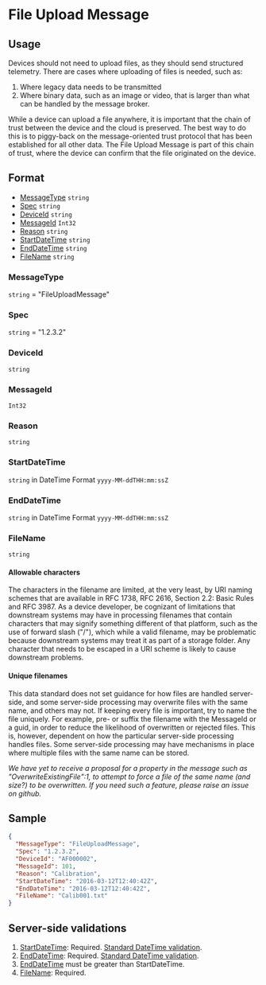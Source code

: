 # File Upload Message
## Usage
Devices should not need to upload files, as they should send structured telemetry. There are cases where uploading of files is needed, such as:
1.	Where legacy data needs to be transmitted
2.	Where binary data, such as an image or video, that is larger than what can be handled by the message broker.

While a device can upload a file anywhere, it is important that the chain of trust between the device and the cloud is preserved. The best way to do this is to piggy-back on the message-oriented trust protocol that has been established for all other data. The File Upload Message is part of this chain of trust, where the device can confirm that the file originated on the device.

## Format
* [MessageType](#messagetype) ```string```
* [Spec](#spec) ```string```
* [DeviceId](#deviceid) ```string```
* [MessageId](#messageid) ```Int32```
* [Reason](#reason) ```string```
* [StartDateTime](#startdatetime) ```string```
* [EndDateTime](#enddatetime) ```string```
* [FileName](#filename) ```string```

### MessageType
```string``` = "FileUploadMessage"
### Spec
```string``` = "1.2.3.2"
### DeviceId
```string``` 
### MessageId
```Int32```
### Reason
```string```
### StartDateTime
```string``` in DateTime Format ```yyyy-MM-ddTHH:mm:ssZ```
### EndDateTime
```string``` in DateTime Format ```yyyy-MM-ddTHH:mm:ssZ```
### FileName
```string```

#### Allowable characters
The characters in the filename are limited, at the very least, by URI naming schemes that are available in RFC 1738, RFC 2616, Section 2.2: Basic Rules and RFC 3987. As a device developer, be cognizant of limitations that downstream systems may have in processing filenames that contain characters that may signify something different of that platform, such as the use of forward slash ("/"), which while a valid filename, may be problematic because downstream systems may treat it as part of a storage folder. Any character that needs to be escaped in a URI scheme is likely to cause downstream problems.

#### Unique filenames
This data standard does not set guidance for how files are handled server-side, and some server-side processing may overwrite files with the same name, and others may not. If keeping every file is important, try to name the file uniquely. For example, pre- or suffix the filename with the MessageId or a guid, in order to reduce the likelihood of overwritten or rejected files. This is, however, dependent on how the particular server-side processing handles files. Some server-side processing may have mechanisms in place where multiple files with the same name can be stored.

_We have yet to receive a proposal for a property in the message such as "OverwriteExistingFile":1, to attempt to force a file of the same name (and size?) to be overwritten. If you need such a feature, please raise an issue on github._

## Sample
```JSON
{
  "MessageType": "FileUploadMessage",
  "Spec": "1.2.3.2",
  "DeviceId": "AF000002",
  "MessageId": 101,
  "Reason": "Calibration",
  "StartDateTime": "2016-03-12T12:40:42Z",
  "EndDateTime": "2016-03-12T12:40:42Z",
  "FileName": "Calib001.txt"
}
```

## Server-side validations
1.	[StartDateTime](#startdatetime): Required. [Standard DateTime validation](../00-UsageNotes/DateTime-Formatting.md#standardddateTimevalidation).
2.	[EndDateTime](#enddatetime): Required. [Standard DateTime validation](../00-UsageNotes/DateTime-Formatting.md#standardddateTimevalidation).
3.	[EndDateTime](#enddatetime) must be greater than StartDateTime.
4.	[FileName](#filename): Required.
